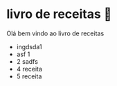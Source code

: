 # livro de receitas :cake:

Olá bem vindo ao livro de receitas

- ingdsda1 
- asf 1
- 2 sadfs
- 4 receita
- 5 receita
